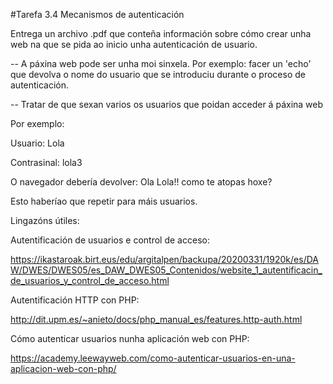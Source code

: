 #Tarefa 3.4 Mecanismos de autenticación

Entrega un archivo .pdf que conteña información sobre cómo crear unha web na que se pida ao inicio unha autenticación de usuario.

-- A páxina web pode ser unha moi sinxela. Por exemplo: facer un 'echo' que devolva o nome do usuario que se introduciu durante o proceso de autenticación.

-- Tratar de que sexan varios os usuarios que poidan acceder á páxina web

Por exemplo:

Usuario: Lola

Contrasinal: lola3

O navegador debería devolver: Ola Lola!! como te atopas hoxe?

Esto haberíao que repetir para máis usuarios.


Lingazóns útiles:

Autentificación de usuarios e control de acceso:

https://ikastaroak.birt.eus/edu/argitalpen/backupa/20200331/1920k/es/DAW/DWES/DWES05/es_DAW_DWES05_Contenidos/website_1_autentificacin_de_usuarios_y_control_de_acceso.html


Autentificación HTTP con PHP:

http://dit.upm.es/~anieto/docs/php_manual_es/features.http-auth.html

Cómo autenticar usuarios nunha aplicación web con PHP:

https://academy.leewayweb.com/como-autenticar-usuarios-en-una-aplicacion-web-con-php/